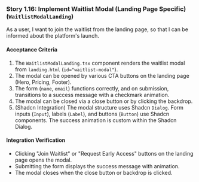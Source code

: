 ### Story 1.16: Implement Waitlist Modal (Landing Page Specific) (`WaitlistModalLanding`)

As a user, I want to join the waitlist from the landing page, so that I can be informed about the platform's launch.

#### Acceptance Criteria

1.  The `WaitlistModalLanding.tsx` component renders the waitlist modal from `landing.html` (`id="waitlist-modal"`).
2.  The modal can be opened by various CTA buttons on the landing page (Hero, Pricing, Footer).
3.  The form (`name`, `email`) functions correctly, and on submission, transitions to a success message with a checkmark animation.
4.  The modal can be closed via a close button or by clicking the backdrop.
5.  (Shadcn Integration) The modal structure uses Shadcn `Dialog`. Form inputs (`Input`), labels (`Label`), and buttons (`Button`) use Shadcn components. The success animation is custom within the Shadcn Dialog.

#### Integration Verification

* Clicking "Join Waitlist" or "Request Early Access" buttons on the landing page opens the modal.
* Submitting the form displays the success message with animation.
* The modal closes when the close button or backdrop is clicked.
